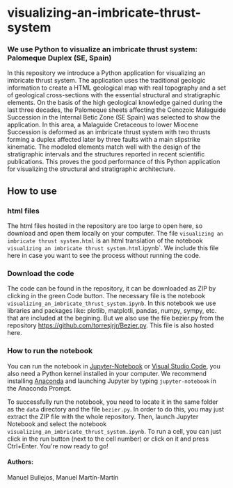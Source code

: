 # visualizing-an-imbricate-thrust-system
### We use Python to visualize an imbricate thrust system: Palomeque Duplex (SE, Spain)

In this repository we introduce a Python application for visualizing an imbricate thrust system. The application uses the traditional geologic information to create a HTML geological map with real topography and a set of geological cross-sections with the essential structural and stratigraphic elements. On the basis of the high geological knowledge gained during the last three decades, the Palomeque sheets affecting the Cenozoic Malaguide Succession in the Internal Betic Zone (SE Spain) was selected to show the application. In this area, a Malaguide Cretaceous to lower Miocene Succession is deformed as an imbricate thrust system with two thrusts forming a duplex affected later by three faults with a main slipstrike kinematic. The modeled elements match well with the design of the stratigraphic intervals and the structures reported in recent scientific publications. This proves the good performance of this Python application for visualizing the structural and stratigraphic architecture.

## How to use 

### html files

The html files hosted in the repository are too large to open here, so download and open them locally on your computer.
The file `visualizing an imbricate thrust system.html` is an html translation of the notebook `visualizing an imbricate thrust system.html`.ipynb`. We include this file here in case you want to see the process without running the code.


### Download the code

The code can be found in the repository, it can be downloaded as ZIP by clicking in the green Code button. The necessary file is the notebook `visualizing_an_imbricate_thrust_system.ipynb`. In this notebook we use libraries and packages like: plotlib, matplotli, pandas, numpy, sympy, etc. that are included at the begining. But we also use the file bezier.py from the repository https://github.com/torresjrjr/Bezier.py. This file is also hosted here.

### How to run the notebook

You can run the notebook in [Jupyter-Notebook](https://jupyter.org/) or [Visual Studio Code](https://code.visualstudio.com/), you also need a Python kernel installed in your computer. We recommend installing [Anaconda](https://www.anaconda.com/) and launching Jupyter by typing `jupyter-notebook` in the Anaconda Prompt.

To successfully run the notebook, you need to locate it in the same folder as the `data` directory and the file `bezier.py`. In order to do this, you may just extract the ZIP file with the whole repository. Then, launch Jupyter Notebook and select the notebook  `visualizing_an_imbricate_thrust_system.ipynb`. To run a cell, you can just click in the run button (next to the cell number) or click on it and press Ctrl+Enter. You're now ready to go!


#### Authors:

Manuel Bullejos, Manuel Martín-Martín

